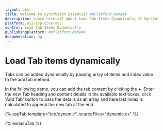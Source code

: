 ```yaml
---
layout: post
title: Welcome to Syncfusion Essential ##Platform_Name##
description: Learn here all about Load Tab Items Dynamically of Syncfusion Essential ##Platform_Name## widgets based on HTML5 and jQuery.
platform: ej2-asp-core-mvc
control: Load Tab Items Dynamically
publishingplatform: ##Platform_Name##
documentation: ug
---
```



# Load Tab items dynamically

Tabs can be added dynamically by passing array of items and index value to the addTab method.

In the following demo, you can add the tab content by clicking the **+**. Enter the new Tab heading and  content details in the available text boxes, click 'Add Tab' button to pass the details as an array and here last index is calculated to append the new tab at the end.

{% aspTab template="tab/dynamic", sourceFiles="dynamic.cs" %}

{% endaspTab %}
